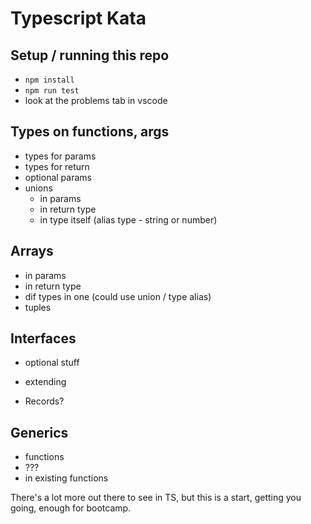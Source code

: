 # Typescript Kata

## Setup / running this repo
- `npm install`
- `npm run test`
- look at the problems tab in vscode

## Types on functions, args
- types for params
- types for return
- optional params
- unions
  - in params
  - in return type
  - in type itself (alias type - string or number)

## Arrays
- in params
- in return type
- dif types in one (could use union / type alias)
- tuples

## Interfaces
- optional stuff
- extending

- Records?

## Generics
- functions
- ???
- in existing functions

There's a lot more out there to see in TS, but this is a start, getting you going, enough for bootcamp.
